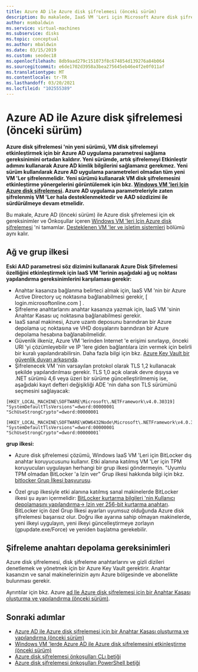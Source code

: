 ```yaml
---
title: Azure AD ile Azure disk şifrelemesi (önceki sürüm)
description: Bu makalede, IaaS VM 'Leri için Microsoft Azure disk şifrelemesi kullanma önkoşulları sağlanır.
author: msmbaldwin
ms.service: virtual-machines
ms.subservice: disks
ms.topic: conceptual
ms.author: mbaldwin
ms.date: 03/15/2019
ms.custom: seodec18
ms.openlocfilehash: 8db9aad279c151073f8c674854d139276a84b064
ms.sourcegitcommit: e6de1702d3958a3bea275645eb46e4f2e0f011af
ms.translationtype: MT
ms.contentlocale: tr-TR
ms.lasthandoff: 03/20/2021
ms.locfileid: "102555389"
---
```

# <a name="azure-disk-encryption-with-azure-ad-previous-release"></a>Azure AD ile Azure disk şifrelemesi (önceki sürüm)

**Azure disk şifrelemesi 'nin yeni sürümü, VM disk şifrelemeyi etkinleştirmek için bir Azure AD uygulama parametresi sağlama gereksinimini ortadan kaldırır. Yeni sürümde, artık şifrelemeyi Etkinleştir adımını kullanarak Azure AD kimlik bilgilerini sağlamanız gerekmez. Yeni sürüm kullanılarak Azure AD uygulama parametreleri olmadan tüm yeni VM 'Ler şifrelenmelidir. Yeni sürümü kullanarak VM disk şifrelemesini etkinleştirme yönergelerini görüntülemek için bkz. [Windows VM 'leri Için Azure disk şifrelemesi](disk-encryption-overview.md). Azure AD uygulama parametreleriyle zaten şifrelenmiş VM 'Ler hala desteklenmektedir ve AAD sözdizimi ile sürdürülmeye devam etmelidir.**

Bu makale, Azure AD (önceki sürüm) ile Azure disk şifrelemesi için ek gereksinimler ve Önkoşullar içeren [Windows VM 'leri Için Azure disk şifrelemesi](disk-encryption-overview.md) 'ni tamamlar. [Desteklenen VM 'ler ve işletim sistemleri](disk-encryption-overview.md#supported-vms-and-operating-systems) bölümü aynı kalır.

## <a name="networking-and-group-policy"></a>Ağ ve grup ilkesi

**Eski AAD parametresi söz dizimini kullanarak Azure Disk Şifrelemesi özelliğini etkinleştirmek için IaaS VM 'lerinin aşağıdaki ağ uç noktası yapılandırma gereksinimlerini karşılaması gerekir:** 
  - Anahtar kasanıza bağlanma belirteci almak için, IaaS VM 'nin bir Azure Active Directory uç noktasına bağlanabilmesi gerekir, \[ login.microsoftonline.com \] .
  - Şifreleme anahtarlarını anahtar kasanıza yazmak için, IaaS VM 'sinin Anahtar Kasası uç noktasına bağlanabilmesi gerekir.
  - IaaS sanal makinesi, Azure uzantı deposunu barındıran bir Azure depolama uç noktasına ve VHD dosyalarını barındıran bir Azure depolama hesabına bağlanabilmelidir.
  -  Güvenlik ilkeniz, Azure VM 'lerinden Internet 'e erişimi sınırlayıp, önceki URI 'yi çözümleyebilir ve IP 'lere giden bağlantılara izin vermek için belirli bir kuralı yapılandırabilirsin. Daha fazla bilgi için bkz. [Azure Key Vault bir güvenlik duvarı arkasında](../../key-vault/general/access-behind-firewall.md).
  - Şifrelenecek VM 'nin varsayılan protokol olarak TLS 1,2 kullanacak şekilde yapılandırılması gerekir. TLS 1,0 açık olarak devre dışıysa ve .NET sürümü 4,6 veya üzeri bir sürüme güncelleştirilmemiş ise, aşağıdaki kayıt defteri değişikliği ADE 'nin daha son TLS sürümünü seçmesini sağlayacak:

```console
[HKEY_LOCAL_MACHINE\SOFTWARE\Microsoft\.NETFramework\v4.0.30319]
"SystemDefaultTlsVersions"=dword:00000001
"SchUseStrongCrypto"=dword:00000001

[HKEY_LOCAL_MACHINE\SOFTWARE\WOW6432Node\Microsoft\.NETFramework\v4.0.30319]
"SystemDefaultTlsVersions"=dword:00000001
"SchUseStrongCrypto"=dword:00000001` 
```

**grup ilkesi:**
 - Azure disk şifrelemesi çözümü, Windows IaaS VM 'Leri için BitLocker dış anahtar koruyucusunu kullanır. Etki alanına katılmış VM 'Ler için TPM koruyucuları uygulayan herhangi bir grup ilkesi göndermeyin. "Uyumlu TPM olmadan BitLocker 'a Izin ver" Grup ilkesi hakkında bilgi için bkz. [bitlocker Grup İlkesi başvurusu](/windows/security/information-protection/bitlocker/bitlocker-group-policy-settings#bkmk-unlockpol1).

-  Özel grup ilkesiyle etki alanına katılmış sanal makinelerde BitLocker ilkesi şu ayarı içermelidir: [BitLocker kurtarma bilgileri 'nin Kullanıcı depolamasını yapılandırma-> Izin ver 256-bit kurtarma anahtarı](/windows/security/information-protection/bitlocker/bitlocker-group-policy-settings). BitLocker için özel Grup İlkesi ayarları uyumsuz olduğunda Azure disk şifrelemesi başarısız olur. Doğru ilke ayarına sahip olmayan makinelerde, yeni ilkeyi uygulayın, yeni ilkeyi güncelleştirmeye zorlayın (gpupdate.exe/Force) ve yeniden başlatma gerekebilir.  

## <a name="encryption-key-storage-requirements"></a>Şifreleme anahtarı depolama gereksinimleri  

Azure disk şifrelemesi, disk şifreleme anahtarlarını ve gizli dizileri denetlemek ve yönetmek için bir Azure Key Vault gerektirir. Anahtar kasanızın ve sanal makinelerinizin aynı Azure bölgesinde ve abonelikte bulunması gerekir.

Ayrıntılar için bkz. Azure [ad Ile Azure disk şifrelemesi için bir Anahtar Kasası oluşturma ve yapılandırma (önceki sürüm)](disk-encryption-key-vault-aad.md).
 
## <a name="next-steps"></a>Sonraki adımlar

- [Azure AD ile Azure disk şifrelemesi için bir Anahtar Kasası oluşturma ve yapılandırma (önceki sürüm)](disk-encryption-key-vault-aad.md)
- [Windows VM 'lerde Azure AD ile Azure disk şifrelemesini etkinleştirme (önceki sürüm)](disk-encryption-windows-aad.md)
- [Azure disk şifrelemesi önkoşulları CLı betiği](https://github.com/ejarvi/ade-cli-getting-started)
- [Azure disk şifrelemesi önkoşulları PowerShell betiği](https://github.com/Azure/azure-powershell/tree/master/src/Compute/Compute/Extension/AzureDiskEncryption/Scripts)
